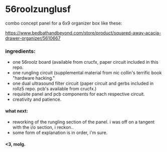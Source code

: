 # 56roolzunglusf

combo concept panel for a 6x9 organizer box like these: 

https://www.bedbathandbeyond.com/store/product/squared-away-acacia-drawer-organizer/5610667

### ingredients:

- one 56roolz board (available from crucfx, paper circuit included in this repo.
- one rungling circuit (supplemental material from nic collin's terrific book "hardware hacking."
- one dual ultrasound filter circuit (paper circuit and gerbs included in rollz5 repo. pcb's available from crucfx.)
- requisite panel and pcb components for each respective circuit.
- creativity and patience.

#### what next:

- reworking of the rungling section of the panel. i was off on a tangent with the i/o section, i reckon..
- some form of explanation is in order, i'm sure.

#### <3, molg.

